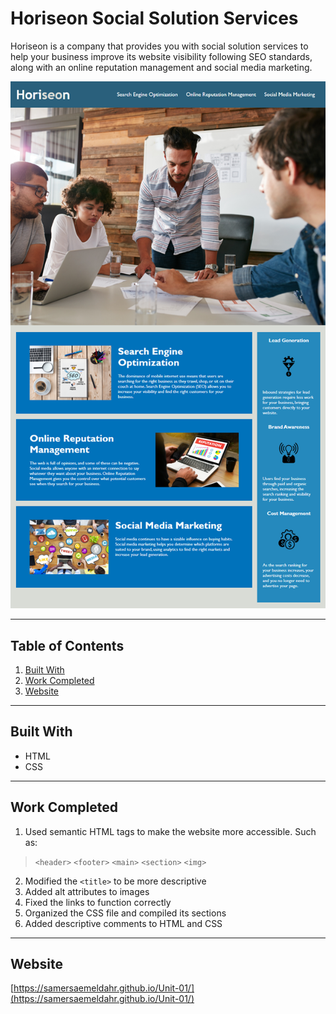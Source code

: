 # Horiseon Social Solution Services

Horiseon is a company that provides you with social solution services to help your business improve its website visibility following SEO standards, along with an online reputation management and social media marketing.

![Horiseon website snapshot](./assets/01-html-css-git-homework-demo.png)

---

## Table of Contents

1. [Built With](#Built-With)
2. [Work Completed](#Work-Completed)
3. [Website](#Website)

---

## Built With

* HTML
* CSS

---

## Work Completed

1. Used semantic HTML tags to make the website more accessible. Such as: 
 >    `<header>` `<footer>` `<main>` `<section>` `<img>`

2. Modified the `<title>` to be more descriptive
3. Added alt attributes to images
4. Fixed the links to function correctly
5. Organized the CSS file and compiled its sections
6. Added descriptive comments to HTML and CSS

---

## Website

[https://samersaemeldahr.github.io/Unit-01/](https://samersaemeldahr.github.io/Unit-01/)

